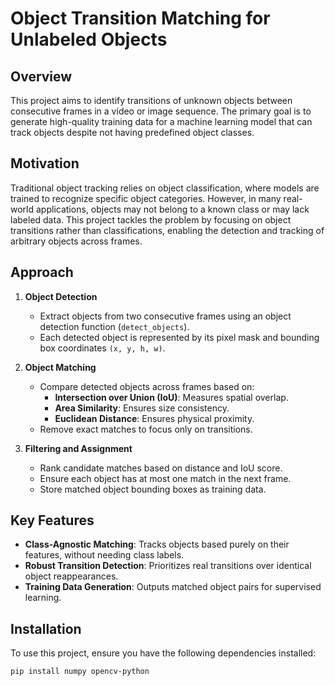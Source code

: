# Object Transition Matching for Unlabeled Objects

## Overview

This project aims to identify transitions of unknown objects between consecutive frames in a video or image sequence. The primary goal is to generate high-quality training data for a machine learning model that can track objects despite not having predefined object classes.

## Motivation

Traditional object tracking relies on object classification, where models are trained to recognize specific object categories. However, in many real-world applications, objects may not belong to a known class or may lack labeled data. This project tackles the problem by focusing on object transitions rather than classifications, enabling the detection and tracking of arbitrary objects across frames.

## Approach

1. **Object Detection**  
   - Extract objects from two consecutive frames using an object detection function (`detect_objects`).  
   - Each detected object is represented by its pixel mask and bounding box coordinates `(x, y, h, w)`.  

2. **Object Matching**  
   - Compare detected objects across frames based on:  
     - **Intersection over Union (IoU)**: Measures spatial overlap.  
     - **Area Similarity**: Ensures size consistency.  
     - **Euclidean Distance**: Ensures physical proximity.  
   - Remove exact matches to focus only on transitions.  

3. **Filtering and Assignment**  
   - Rank candidate matches based on distance and IoU score.  
   - Ensure each object has at most one match in the next frame.  
   - Store matched object bounding boxes as training data.

## Key Features

- **Class-Agnostic Matching**: Tracks objects based purely on their features, without needing class labels.  
- **Robust Transition Detection**: Prioritizes real transitions over identical object reappearances.  
- **Training Data Generation**: Outputs matched object pairs for supervised learning.  

## Installation

To use this project, ensure you have the following dependencies installed:

```bash
pip install numpy opencv-python
